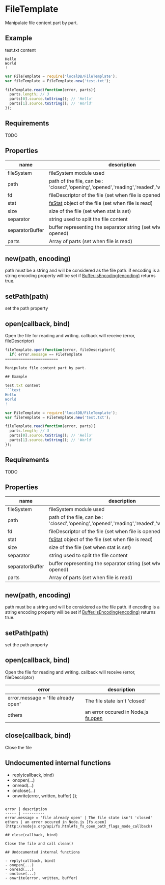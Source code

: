 FileTemplate
========================

Manipulate file content part by part.

## Example

test.txt content
```text
Hello
World
!
```

```javascript
var FileTemplate = require('localDB/FileTemplate');
var fileTemplate = FileTemplate.new('test.txt');

fileTemplate.read(function(error, parts){
  parts.length; // 3
  parts[0].source.toString(); // 'Hello'
  parts[1].source.toString(); // 'World'
});
```

## Requirements

TODO

## Properties

name | description | default
---- | ------------ | --
fileSystem | fileSystem module used | require('fs')
path | path of the file, can be : 'closed','opening','opened','reading','readed','writing','closing' | 'closed'
fd | fileDescriptor of the file (set when file is opened) | null
stat | [fsStat](http://nodejs.org/api/fs.html#fs_class_fs_stats) object of the file (set when file is read) | null
size | size of the file (set when stat is set) | null
separator | string used to split the file content | '\n'
separatorBuffer | buffer representing the separator string (set when file is opened) | null
parts | Array of parts (set when file is read) | null

## new(path, encoding)

path must be a string and will be considered as the file path.
if encoding is a string encoding property will be set if [Buffer.isEncoding(encoding)](http://nodejs.org/api/buffer.html#buffer_class_method_buffer_isencoding_encoding) returns true.

## setPath(path)

set the path property

## open(callback, bind)

Open the file for reading and writing.
callback will receive (error, fileDescriptor)

```javascript
fileTemplate.open(function(error, fileDescriptor){
  if( error.message == FileTemplate
========================

Manipulate file content part by part.

## Example

test.txt content
```text
Hello
World
!
```

```javascript
var FileTemplate = require('localDB/FileTemplate');
var fileTemplate = FileTemplate.new('test.txt');

fileTemplate.read(function(error, parts){
  parts.length; // 3
  parts[0].source.toString(); // 'Hello'
  parts[1].source.toString(); // 'World'
});
```

## Requirements

TODO

## Properties

name | description | default
---- | ------------ | ----------
fileSystem | fileSystem module used | require('fs')
path | path of the file, can be : 'closed','opening','opened','reading','readed','writing','closing' | 'closed'
fd | fileDescriptor of the file (set when file is opened) | null
stat | [fsStat](http://nodejs.org/api/fs.html#fs_class_fs_stats) object of the file (set when file is read) | null
size | size of the file (set when stat is set) | null
separator | string used to split the file content | '\n'
separatorBuffer | buffer representing the separator string (set when file is opened) | null
parts | Array of parts (set when file is read) | null

## new(path, encoding)

path must be a string and will be considered as the file path.
if encoding is a string encoding property will be set if [Buffer.isEncoding(encoding)](http://nodejs.org/api/buffer.html#buffer_class_method_buffer_isencoding_encoding) returns true.

## setPath(path)

set the path property

## open(callback, bind)

Open the file for reading and writing.
callback will receive (error, fileDescriptor)

error | description
----- | ----------
error.message = 'file already open' | The file state isn't 'closed'
others | an error occured in Node.js [fs.open](http://nodejs.org/api/fs.html#fs_fs_open_path_flags_mode_callback)

## close(callback, bind)

Close the file

## Undocumented internal functions

- reply(callback, bind)
- onopen(...)
- onread(...)
- onclose(...)
- onwrite(error, written, buffer)
});
```

error | description
----- | ----------
error.message = 'file already open' | The file state isn't 'closed'
others | an error occured in Node.js [fs.open](http://nodejs.org/api/fs.html#fs_fs_open_path_flags_mode_callback)

## close(callback, bind)

Close the file and call clean()

## Undocumented internal functions

- reply(callback, bind)
- onopen(...)
- onread(...)
- onclose(...)
- onwrite(error, written, buffer)

